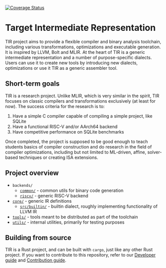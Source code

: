 [![Coverage Status](https://coveralls.io/repos/github/perf-toolbox/tir/badge.svg?branch=main)](https://coveralls.io/github/perf-toolbox/tir?branch=main)

# Target Intermediate Representation

TIR project aims to provide a flexible compiler and binary analysis toolchain,
including various transformations, optimizations and executable generation.
It is inspired by LLVM, Bolt and MLIR. At the heart of TIR is a generic
intermediate representation and a number of purpose-specific dialects.
Users can use it to create new tools by introducing new dialects,
optimizations or use it TIR as a generic assembler tool.

## Short-term goals

TIR is a research project. Unlike MLIR, which is very similar in the spirit,
TIR focuses on classic compilers and transformations exclusively (at least
for now). The success criteria for the research is to:
1) Have a simple C compiler capable of compiling a simple project, like SQLite
2) Have a functional RISC-V and/or AArch64 backend
3) Have competitive performance on SQLite benchmarks

Once completed, the project is supposed to be good enough to teach students
basics of compiler construction and do research in the field of compiler
optimizations, including but not limited to ML-driven, affine, solver-based
techniques or creating ISA extensions. 

## Project overview

- `backends/`
  - [`common/`](./backends/common/) - common utils for binary code generation
  - [`riscv/`](./backends/riscv/) - generic RISC-V backend
- [`core/`](./core/src) - generic IR definitions
  - [`src/builtin/`](./core/src/builtin/) - builtin dialect, roughly implementing
    functionality of LLVM IR
- [`tools/`](./tools/) - tools meant to be distributed as part of the toolchain
- [`utils/`](./utils/) - internal utilities, primarily for testing purposes

## Building from source

TIR is a Rust project, and can be built with `cargo`, just like any other Rust
project. If you want to contribute to this repository, refer to our
[Developer guide](docs/src/dev_guide.md) and [Contribution guide](./CONTRIBUTING).